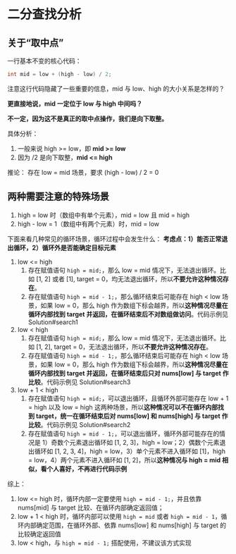 <!--
 * @Author: your name
 * @Date: 2020-05-28 16:38:50
 * @LastEditTime: 2020-05-28 18:29:32
 * @LastEditors: your name
 * @Description: In User Settings Edit
 * @FilePath: /leetcode/Solutions/BinarySearch/704_BinarySearch/Solution.md
--> 

# 二分查找分析
## 关于“取中点”
一行基本不变的核心代码：
``` java
int mid = low + (high - low) / 2;
```

注意这行代码隐藏了一些重要的信息，mid 与 low、high 的大小关系是怎样的？

**更直接地说，mid 一定位于 low 与 high 中间吗？**

**不一定，因为这不是真正的取中点操作，我们是向下取整。**

具体分析：
1. 一般来说 high >= low，即 **mid >= low**
2. 因为 /2 是向下取整，**mid <= high**

推论：
存在 low = mid 场景，要求 (high - low) / 2 = 0

## 两种需要注意的特殊场景
1. high = low 时（数组中有单个元素），mid = low 且 mid = high
2. high - low = 1（数组中有两个元素）时，mid = low

下面来看几种常见的循环场景，循环过程中会发生什么：
**考虑点：1）能否正常退出循环，2）循环外是否能确定目标元素**
1. low <= high
    1. 存在赋值语句 `high = mid;`，那么 low = mid 情况下，无法退出循环。比如 [1, 2] 或者 [1], target = 0，均无法退出循环，所以**不要允许这种情况存在**。
    2. 存在赋值语句 `high = mid - 1;`，那么循环结束后可能存在 high < low 场景，如果 low = 0，那么 high 作为数组下标会越界，所以**这种情况尽量在循环内部找到 target 并返回，在循环结束后不对数组做访问**。代码示例见 Solution#search1
2. low < high
    1. 存在赋值语句 `high = mid;`，那么 low = mid 情况下，无法退出循环。比如 [1, 2], target = 0，无法退出循环，所以**不要允许这种情况存在**。
    2. 存在赋值语句 `high = mid - 1;`，那么循环结束后可能存在 high < low 场景，如果 low = 0，那么 high 作为数组下标会越界，所以**这种情况尽量在循环内部找到 target 并返回，在循环结束后只对 nums[low] 与 target 作比较**。代码示例见 Solution#search3
3. low + 1 < high
    1. 存在赋值语句 `high = mid;`，可以退出循环，且循环外部可能存在 low + 1 = high 以及 low = high 这两种场景，所以**这种情况可以不在循环内部找到 target，统一在循环结束后对 nums[low] 和 nums[high] 与 target 作比较**。代码示例见 Solution#search2
    2. 存在赋值语句 `high = mid - 1;`，可以退出循环，循环外部可能存在的情况是 1）奇数个元素退出循环如 [1, 2, 3]，high = low；2）偶数个元素退出循环如 [1, 2, 3, 4]，high = low，3）单个元素不进入循环如 [1]，high = low，4）两个元素不进入循环如 [1, 2]，所以**这种情况与 high = mid 相似，看个人喜好，不再进行代码示例**

综上：
1. low <= high 时，循环内部一定要使用 `high = mid - 1;`，并且依靠 nums[mid] 与 target 比较、在循环内部确定返回值；
2. low + 1 < high 时，循环内部可以使用 `high = mid` 或者 `high = mid - 1`，循环内部确定范围，在循环外部、依靠 nums[low] 和 nums[high] 与 target 的比较确定返回值
3. low < high，与 `high = mid - 1;` 搭配使用，不建议该方式实现


